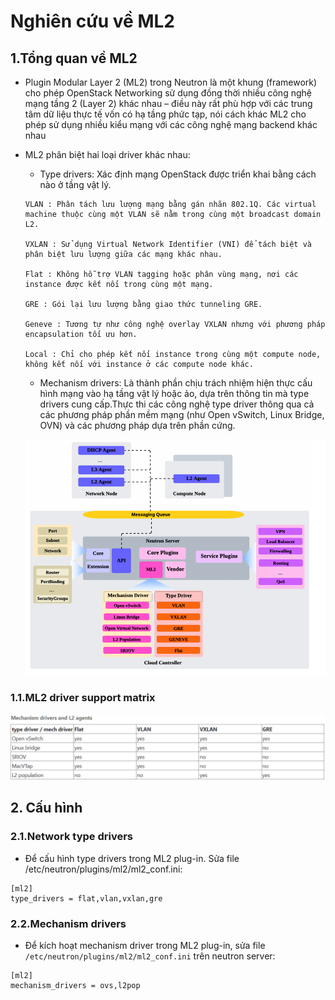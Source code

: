 # Nghiên cứu về ML2
## 1.Tổng quan về ML2
- Plugin Modular Layer 2 (ML2) trong Neutron là một khung (framework) cho phép OpenStack Networking sử dụng đồng thời nhiều công nghệ mạng tầng 2 (Layer 2) khác nhau – điều này rất phù hợp với các trung tâm dữ liệu thực tế vốn có hạ tầng phức tạp, nói cách khác ML2 cho phép sử dụng nhiều kiểu mạng với các công nghệ mạng backend khác nhau 

- ML2 phân biệt hai loại driver khác nhau:

     + Type drivers: Xác định mạng OpenStack được triển khai bằng cách nào ở tầng vật lý.
      
      VLAN : Phân tách lưu lượng mạng bằng gán nhãn 802.1Q. Các virtual machine thuộc cùng một VLAN sẽ nằm trong cùng một broadcast domain L2.

      VXLAN : Sử dụng Virtual Network Identifier (VNI) để tách biệt và phân biệt lưu lượng giữa các mạng khác nhau.

      Flat : Không hỗ trợ VLAN tagging hoặc phân vùng mạng, nơi các instance được kết nối trong cùng một mạng.

      GRE : Gói lại lưu lượng bằng giao thức tunneling GRE.

      Geneve : Tương tự như công nghệ overlay VXLAN nhưng với phương pháp encapsulation tối ưu hơn.

      Local : Chỉ cho phép kết nối instance trong cùng một compute node, không kết nối với instance ở các compute node khác.

     + Mechanism drivers: Là thành phần chịu trách nhiệm hiện thực cấu hình mạng vào hạ tầng vật lý hoặc ảo, dựa trên thông tin mà type drivers cung cấp.Thực thi các công nghệ type driver thông qua cả các phương pháp phần mềm mạng (như Open vSwitch, Linux Bridge, OVN) và các phương pháp dựa trên phần cứng.
      
  ![alt text](image/ML2_1.png)

### 1.1.ML2 driver support matrix

  ![alt text](image/ML2_2.png)

## 2. Cấu hình 
### 2.1.Network type drivers

 - Để cấu hình type drivers trong ML2 plug-in. Sửa file /etc/neutron/plugins/ml2/ml2_conf.ini:
 ```
 [ml2]
 type_drivers = flat,vlan,vxlan,gre

 ```

### 2.2.Mechanism drivers
 - Để kích hoạt mechanism driver trong ML2 plug-in, sửa file `/etc/neutron/plugins/ml2/ml2_conf.ini` trên neutron server:

 ```
 [ml2]
 mechanism_drivers = ovs,l2pop
 ``` 